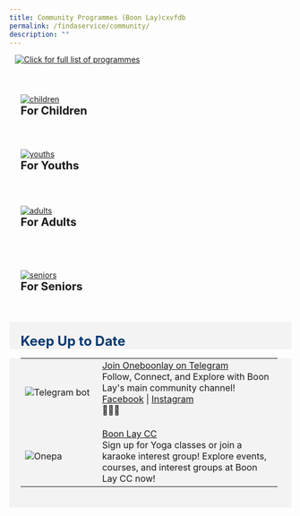 ```yaml
---
title: Community Programmes (Boon Lay)cxvfdb
permalink: /findaservice/community/
description: ""
---
```

<div style="margin: 10px;" class="col"> <p></p>
		<a href="/programmes-factsheet/"><img alt="Click for full list of programmes" src="https://dabuttonfactory.com/button.png?t=Click+for+Full+List+of+Programmes+(Boon+Lay)&amp;f=Open+Sans-Bold&amp;ts=25&amp;tc=fff&amp;hp=45&amp;vp=20&amp;c=11&amp;bgt=unicolored&amp;bgc=674ea7"></a></div>

<p></p><div style="padding: 20px 0px 0px 0px;" class="row">
	<div style="padding: 20px 20px 20px 20px;" class="col">
<a href="/for-children/community"><img alt="children" src="https://img.freepik.com/premium-vector/little-kid-hand-shake-with-friend_97632-6543.jpg?w=740"></a><br>
		<span style="font-size:20px; font-weight: 700;"><b>For Children</b></span>
<br></div>&nbsp; &nbsp; &nbsp; &nbsp;

<div style="padding: 20px 20px 20px 20px;" class="col">
<a href="/for-youths/community/"><img alt="youths" src="https://img.freepik.com/free-vector/cartoon-back-college-concept-with-cheerful-students-set_33099-361.jpg?w=740&amp;t=st=1691076844~exp=1691077444~hmac=1ede406d48338e27ecce35e806f133c213b790f88ffbd37570428f0545196a68"></a><br>
	<span style="font-size:20px; font-weight: 700;"><b>For Youths</b></span>
<br>
	</div></div>
<div style="padding: 20px 0px 0px 0px;" class="row">
	<div style="padding: 20px 20px 20px 20px;" class="col">
<a href="/for-adults/community/"><img alt="adults" src="https://img.freepik.com/premium-vector/happy-young-man-woman-standing-together_532867-542.jpg?w=740"></a><br>
		<span style="font-size:20px; font-weight: 700;"><b>For Adults</b></span><br>
<br></div>&nbsp; &nbsp; &nbsp; &nbsp;

<div style="padding: 20px 20px 20px 20px;" class="col">
<a href="/for-seniors/community/"><img alt="seniors" src="https://img.freepik.com/free-vector/active-elderly-people-concept_23-2148626942.jpg?w=740&amp;t=st=1691076928~exp=1691077528~hmac=6386282509903c7ddb4b4c6c886accc85f13a3e39838cebe1818c510d8d1236d"></a><br>
	<span style="font-size:20px; font-weight: 700;"><b>For Seniors</b></span><br>
<br></div></div><p></p>

<div style="font-size:24px; font-weight: 700; color: #063970; background-color: #f3f3f3; padding: 20px 0px 0px 20px;" class="row"> Keep Up to Date</div>
<div style="font-size:18px ;background-color: #f3f3f3; padding: 0px 25px 0px 20px;" class="row"><table style="width:100%">
  <tbody><tr>
    <td style="width:30%">
      <img src="https://scontent.fsin4-1.fna.fbcdn.net/v/t39.30808-6/217673923_10159331096063560_2877714396179796440_n.jpg?stp=dst-jpg_p526x296&amp;_nc_cat=100&amp;ccb=1-7&amp;_nc_sid=8bfeb9&amp;_nc_ohc=iAfPiMTBGloAX9JTXRG&amp;_nc_ht=scontent.fsin4-1.fna&amp;oh=00_AfAt30Bo7K4pqgSvqgydP4aQRwO_k14uog12sF-YvoRrEA&amp;oe=64D9E780" alt="Telegram bot">
    </td>	
    <td style="width:70%">
      	<a href="https://t.me/oneboonlay" target="_blank">Join  Oneboonlay on Telegram</a>
   <br>
	Follow, Connect, and Explore with Boon Lay's main community channel!<br> 
	<a href="https://www.facebook.com/OneBoonLay/" target="_blank">Facebook</a> | 	<a href="https://www.instagram.com/oneboonlay/?hl=en" target="_blank">Instagram</a><br>🌟🏢📲<p></p>

       
  </td></tr>
		
<tr>
    <td style="width:30%">
      <img src="https://www.pa.gov.sg/images/Our%20Network/Community%20Club/onepalogo.jpg" alt="Onepa">
    </td>	
    <td style="width:70%">
      	<a href="https://www.onepa.gov.sg/cc/boon-lay-cc" target="_blank">Boon Lay CC</a>
   <br>
	Sign up for Yoga classes or join a karaoke interest group! Explore events, courses, and interest groups at Boon Lay CC now! <br>
	</td>
</tr>
		
</tbody></table>    
	<br>
  
</div>